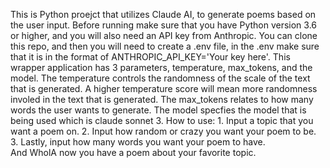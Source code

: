 This is Python proejct that utilizes Claude AI, to generate poems based on the user input. Before running make sure that you have Python version 3.6 or higher, and you will also need an API key from Anthropic. You can clone this repo, and then you will need to create a .env file, in the .env make sure that it is in the format of ANTHROPIC_API_KEY='Your key here'. This wrapper application has 3 parameters, temperature, max_tokens, and the model.
The temperature controls the randomness of the scale of the text that is generated. A higher temperature score will mean more randomness involed in the text that is generated. The max_tokens relates to how
many words the user wants to generate. 
The model specfies the model that is being used which is claude sonnet 3. 
How to use: 1. Input a topic that you want a poem on. 2. Input how random or crazy you want your poem to be. 3. Lastly, input how many words you want your poem to have.   
And WholA now you have a poem about your favorite topic. 
